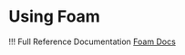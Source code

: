# Using Foam

!!! Full Reference Documentation
    [Foam Docs](https://jackiexiao.github.io/foam/)


